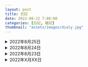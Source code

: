 ```yaml
---
layout: post
title: 日記
date: 2022-08-22 7:00:00
categories: [日記, 雑記]
thumbnail: "assets/images/dialy.jpg"
---
```



<details><summary>2022年8月25日</summary>
<br>
炊き込みご飯を作った。<br>

干し椎茸とワカメ、シーチキンを使ったシンプルなもの。たったの50円で3食お腹いっぱい食べれてしまうのだからほんと自炊は素晴らしい。<br>
<br>
みんな自炊すればいいのに。<br>

<br>
<br>


</details>

<details><summary>2022年8月24日</summary>
<br>
今日は付き合いの長い友人とオンライン飲み会をしました。気心の知れた友人との会話はやはり安心感があっていいですね。<br>

それぞれWeb関連の仕事をしているのですがプライベートで共同開発をしたりと未だに繋がりのある数少ない友人です。<br>
<br>
大体いつも途中から「こんなサービスを作りたい」という話になり既存の似たサービスを探したりするのですがこれってもう要件定義そのものだなと思ったり。<br>
今度は新規サービスの検索システムを開発する予定が決まったので楽しみです。
<br>
<br>


</details>

<details><summary>2022年8月23日</summary>
<br>
今更ながらポートフォリオサイトを作りました。コンテンツをどんどん追加できるように投稿機能が欲しかったんですよね。
<br>" でも極力マウスを使いたくない。"
<br>なので投稿を全てエディタ上で行えて、かつマークダウンで投稿できるサイトジェネレータを探してみました。
<br>
<br>
最終的にRubyのサイトジェネレータ「Jekyll」を選んだわけですが、まあこれが使いやすいんです。ディレクトリ構造にクセはあるもののReadmeを読まなくても大体雰囲気でどこをいじればいいのか分かるし、コンテンツ管理も至ってシンプル。エンジニアじゃなくてもある程度リテラシーのある人なら使いこなせるかと思います。この記事を読んでいるそこの貴方、良かったらJekyllで個人サイトを作ってみてはいかがでしょう。  
<br>
<br>


</details>



<details><summary>2022年X月XX日</summary>
<br>

まだだよん。先に枠だけ作っとく。

<br>
<br>
</details>




